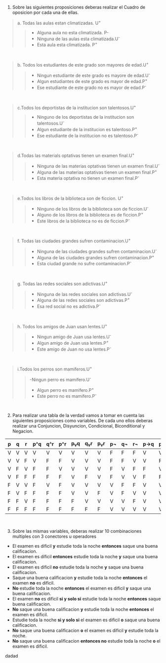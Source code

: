 
1. Sobre las siguientes proposiciones deberas realizar el Cuadro de oposicion por cada una de ellas.

>a. Todas las aulas estan climatizadas. U<sup>+</sub>
>> - Alguna aula no esta climatizada. P-
>> - Ninguna de las aulas esta climatizada.U<sup>-</sup>
>> - Esta aula esta climatizada. P<sup>+</sup>
<br>

>b. Todos los estudiantes de este grado son mayores de edad.U<sup>+</sub>
>> - Ningun estudiante de este grado es mayore de edad.U<sup>-</sup>
>> - Algun estudiantes de este grado es mayor de edad.P<sup>+</sup>
>> - Ese estudiante de este grado no es mayor de edad.P<sup>-</sup>
<br>

>c.Todos los deportistas de la institucion son talentosos.U<sup>+</sup>
>> - Ninguno de los deportistas de la institucion son talentosos.U<sup>-</sup>
>> - Algun estudiante de la institucion es talentoso.P<sup>+</sup>
>> - Ese estudiante de la institucion no es talentoso.P<sup>-</sup>
<br>

> d.Todas las materials optativas tienen un examen final.U<sup>+</sup>
>> - Ninguna de las materias optativas tienen un examen final.U<sup>-</sup>
>> - Alguna de las materias optativas tienen un examen final.P<sup>+</sup>
>> - Esta materia optativa no tienen un examen final.P<sup>-</sup>
<br>

> e.Todos los libros de la biblioteca son de ficcion. U<sup>+</sup>
>> - Ninguno de los libros de la biblioteca son de ficcion.U<sup>-</sup>
>> - Alguno de los libros de la biblioteca es de ficcion.P<sup>+</sup>
>> - Este libros de la biblioteca no es de ficcion.P<sup>-</sup>
<br>

> f. Todas las ciudades grandes sufren contaminacion.U<sup>+</sup>
>> - Ninguna de las ciudades grandes sufren contaminacion.U<sup>-</sup>
>> - Alguna de las ciudades grandes sufren contaminacion.P<sup>+</sup>
>> - Esta ciudad grande no sufre contaminacion.P<sup>-</sup>
<br>

> g. Todas las redes sociales son adictivas.U<sup>+</sup>
>> - Ninguna de las redes sociales son adictivas.U<sup>-</sup>
>> - Alguna de las redes sociales son adictivas.P<sup>+</sup>
>> - Esa red social no es adictiva.P<sup>-</sup>
<br>

>h. Todos los amigos de Juan usan lentes.U<sup>+</sup>
>> - Ningun amigo de Juan usa lentes.U<sup>-</sup>
>> - Algun amigo de Juan usa lentes.P<sup>+</sup>
>> - Este amigo de Juan no usa lentes.P<sup>-</sup>
<br>

>i.Todos los perros son mamiferos.U<sup>+</sup>
>>-Ningun perro es mamifero.U<sup>-</sup>
>>- Algun perro es mamifero.P<sup>+</sup>
>>- Este perro no es mamifero.P<sup>-</sup>
<Br>

2. Para realizar una tabla de la verdad vamos a tomar en cuenta las siguientes proposiciones como variables. De cada uno ellos deberas realizar una Conjuncion, Disyuncion, Condicional, Biconditional y Negacion.

| p   | q   | r   | p^q | q^r | p^r | p<sub>v</sub>q | q<sub>v</sub>r | p<sub>v</sub>r | p¬  | q¬  | r¬  | p→q | p→r | q→r | p↔q | p↔r | q↔r |
| --- | --- | --- | --- | --- | --- | -------------- | -------------- | -------------- | --- | --- | --- | --- | --- | --- | --- | --- | --- |
| V   | V   | V   | V   | V   | V   | V              | V              | V              | F   | F   | F   | V   | V   | V   | V   | V   | V   |
| V   | V   | F   | V   | F   | F   | V              | V              | V              | F   | F   | V   | V   | F   | F   | V   | F   | F   |
| V   | F   | V   | F   | F   | V   | V              | V              | V              | F   | V   | F   | F   | V   | V   | F   | V   | F   |
| V   | F   | F   | F   | F   | F   | V              | F              | V              | F   | V   | V   | F   | F   | V   | F   | F   | V   |
| F   | V   | V   | F   | V   | F   | V              | V              | V              | V   | F   | F   | V   | V   | V   | F   | F   | V   |
| F   | V   | F   | F   | F   | F   | V              | V              | F              | V   | F   | V   | V   | V   | F   | F   | V   | F   |
| F   | F   | V   | F   | F   | F   | F              | V              | V              | V   | V   | F   | V   | V   | V   | V   | F   | F   |
| F   | F   | F   | F   | F   | F   | F              | F              | F              | V   | V   | V   | V   | V   | V   | V   | V   | V   |



<br>

3. Sobre las mismas variables, deberas realizar 10 combinaciones multiples con 3 conectores u operadores

- El examen es dificil **y** estudie toda la noche **entonces** saque una buena calificacion.
- El examen es dificil **entonces** estudie toda la noche **y** saque una buena calificacion.
- El examen es dificil **no** estudie toda la noche **y** saque una buena calificacion.
- Saque una buena calificacion **y** estudie toda la noche **entonces** el examen **no** es dificil.
- **No** estudie toda la noche **entonces** el examen es dificil **y** saque una buena calificacion.
- El examen **no** es dificil **si y solo si** estudie toda la noche **entonces** saque buena calificacion.
- **No** saque una buena calificacion **y** estudie toda la noche **entonces** el examen es dificil.
- Estudie toda la noche **si y solo si** el examen es dificil **o** saque una buena calificacion.
- **No** saque una buena calificacion **o** el examen es dificil **y** estudie toda la noche.
- **No** saque una buena calificacion **entonces no** estudie toda la noche **o** el examen es dificil.

dadad
